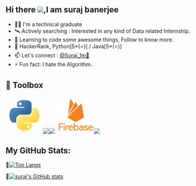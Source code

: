 ## Hi there <img src="https://raw.githubusercontent.com/MartinHeinz/MartinHeinz/master/wave.gif" width="35px">,I am suraj banerjee
- 👨‍🎓 I'm a technical graduate
- 🛰 Actively searching : Interested in any kind of Data related Internship. 
- 🔭 Learning to code some awesome things, Follow to know more.
- 🌱 HackerRank, Python[5*(⭐)] / Java[5*(⭐)] 
- 📫 Let's connect : <a href="https://twitter.com/Suraj_1m"> @Suraj_1m🐤 </a>
- ⚡ Fun fact: I hate the Algorithm.
 
 
 ## 🧧 Toolbox 
 
<img src="https://github.com/devicons/devicon/blob/2ae2a900d2f041da66e950e4d48052658d850630/icons/python/python-original.svg" width="100px" ><img src="https://raw.githubusercontent.com/jmnote/z-icons/master/svg/java.svg" width="100px"><img src="https://raw.githubusercontent.com/jmnote/z-icons/master/svg/cpp.svg" width="100px"> <img src="https://github.com/devicons/devicon/blob/master/icons/firebase/firebase-plain-wordmark.svg" width="100px"><img src="https://raw.githubusercontent.com/jmnote/z-icons/master/svg/git.svg" width="100px">


## My GitHub Stats:

🔐[![Top Langs](https://github-readme-stats.vercel.app/api/top-langs/?username=surajbanerjee&show_icons=true&theme=radical)](https://github.com/surajbanerjee/github-readme-stats)

🔐[![suraj's GitHub stats](https://github-readme-stats.vercel.app/api?username=surajbanerjee&show_icons=true&theme=radical)](https://github.com/surajbanerjee/github-readme-stats)
